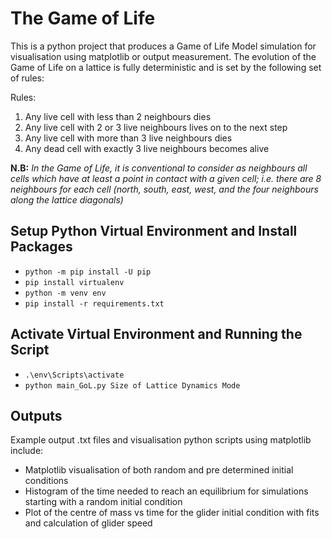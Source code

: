 # The Game of Life
This is a python project that produces a Game of Life Model simulation for visualisation using matplotlib or output measurement. The evolution of the Game of Life on a lattice is fully deterministic and is set by the following set of rules:

Rules:
1. Any live cell with less than 2 neighbours dies
2. Any live cell with 2 or 3 live neighbours lives on to the next step
3. Any live cell with more than 3 live neighbours dies
4. Any dead cell with exactly 3 live neighbours becomes alive

**N.B:** *In the Game of Life, it is conventional to consider as neighbours
all cells which have at least a point in contact with a given cell; i.e.
there are 8 neighbours for each cell (north, south, east, west, and the
four neighbours along the lattice diagonals)*

## Setup Python Virtual Environment and Install Packages
- ``` python -m pip install -U pip ```
- ``` pip install virtualenv ```
- ``` python -m venv env ```
- ``` pip install -r requirements.txt ```

## Activate Virtual Environment and Running the Script
- ``` .\env\Scripts\activate ```
- ``` python main_GoL.py Size of Lattice Dynamics Mode ```

## Outputs
Example output .txt files and visualisation python scripts using matplotlib include:

- Matplotlib visualisation of both random and pre determined initial conditions
- Histogram of the time needed to reach an equilibrium for simulations starting with a random initial condition
- Plot of the centre of mass vs time for the glider initial condition with fits and calculation of glider speed

